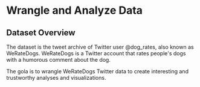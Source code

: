 # Wrangle and Analyze Data

## Dataset Overview

The dataset  is the tweet archive of Twitter user @dog_rates, also known as WeRateDogs. WeRateDogs is a Twitter account that rates people's dogs with a humorous comment about the dog. 

The gola is to wrangle WeRateDogs Twitter data to create interesting and trustworthy analyses and visualizations.